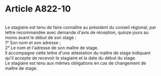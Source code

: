 # Article A822-10

<p><br/>Le stagiaire est tenu de faire connaître au président du conseil régional, par lettre recommandée avec demande d'avis de réception, quinze jours au moins avant le début de son stage :<br/> 1° Son nom et son adresse ;<br/> 2° Le nom et l'adresse de son maître de stage.<br/> Il accompagne cette lettre d'une attestation du maître de stage indiquant qu'il accepte de recevoir le stagiaire et la date du début du stage.<br/> Le stagiaire est tenu aux mêmes obligations en cas de changement de maître de stage.</p>